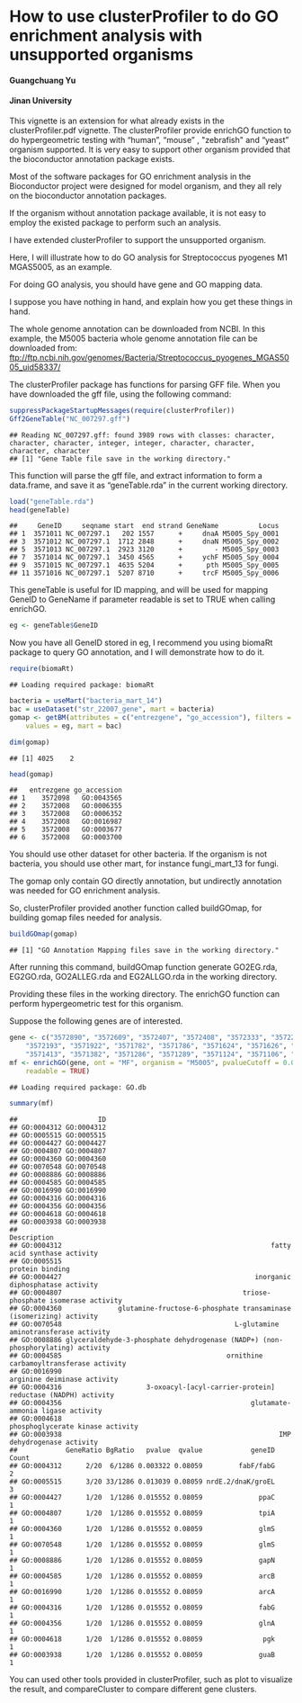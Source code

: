 How to use clusterProfiler to do GO enrichment analysis with unsupported organisms
==================================
#### Guangchuang Yu
#### Jinan University


This vignette is an extension for what already exists in the clusterProfiler.pdf vignette.  The clusterProfiler provide enrichGO function to do hypergeometric testing with “human”, “mouse” , "zebrafish" and “yeast” organism supported. It is very easy to support other organism provided that the bioconductor annotation package exists.  


Most of the software packages for GO enrichment analysis in the Bioconductor project were designed for model organism, and they all rely on the bioconductor annotation packages.

If the organism without annotation package available, it is not easy to employ the existed package to perform such an analysis.

I have extended clusterProfiler to support the unsupported organism. 

Here, I will illustrate how to do GO analysis for Streptococcus pyogenes M1 MGAS5005, as an example.

For doing GO analysis, you should have gene and GO mapping data.

I suppose you have nothing in hand, and explain how you get these things in hand.

The whole genome annotation can be downloaded from NCBI. In this example, the M5005 bacteria whole genome annotation file can be downloaded from: ftp://ftp.ncbi.nih.gov/genomes/Bacteria/Streptococcus_pyogenes_MGAS5005_uid58337/

The clusterProfiler package has functions for parsing GFF file. When you have downloaded the gff file, using the following command:


```r
suppressPackageStartupMessages(require(clusterProfiler))
Gff2GeneTable("NC_007297.gff")
```

```
## Reading NC_007297.gff: found 3989 rows with classes: character, character, character, integer, integer, character, character, character, character 
## [1] "Gene Table file save in the working directory."
```


This function will parse the gff file, and extract information to form a data.frame, and save it as “geneTable.rda” in the current working directory.


```r
load("geneTable.rda")
head(geneTable)
```

```
##     GeneID     seqname start  end strand GeneName          Locus
## 1  3571011 NC_007297.1   202 1557      +     dnaA M5005_Spy_0001
## 3  3571012 NC_007297.1  1712 2848      +     dnaN M5005_Spy_0002
## 5  3571013 NC_007297.1  2923 3120      +        - M5005_Spy_0003
## 7  3571014 NC_007297.1  3450 4565      +     ychF M5005_Spy_0004
## 9  3571015 NC_007297.1  4635 5204      +      pth M5005_Spy_0005
## 11 3571016 NC_007297.1  5207 8710      +     trcF M5005_Spy_0006
```


This geneTable is useful for ID mapping, and will be used for mapping GeneID to GeneName if parameter readable is set to TRUE when calling enrichGO.


```r
eg <- geneTable$GeneID
```


Now you have all GeneID stored in eg, I recommend you using biomaRt package to query GO annotation, and I will demonstrate how to do it.


```r
require(biomaRt)
```

```
## Loading required package: biomaRt
```

```r
bacteria = useMart("bacteria_mart_14")
bac = useDataset("str_22007_gene", mart = bacteria)
gomap <- getBM(attributes = c("entrezgene", "go_accession"), filters = "entrezgene", 
    values = eg, mart = bac)

dim(gomap)
```

```
## [1] 4025    2
```

```r
head(gomap)
```

```
##   entrezgene go_accession
## 1    3572098   GO:0043565
## 2    3572008   GO:0006355
## 3    3572008   GO:0006352
## 4    3572008   GO:0016987
## 5    3572008   GO:0003677
## 6    3572008   GO:0003700
```


You should use other dataset for other bacteria. If the organism is not bacteria, you should use other mart, for instance fungi_mart_13 for fungi.


The gomap only contain GO directly annotation, but undirectly annotation was needed for GO enrichment analysis.

So, clusterProfiler provided another function called buildGOmap, for building gomap files needed for analysis.


```r
buildGOmap(gomap)
```

```
## [1] "GO Annotation Mapping files save in the working directory."
```


After running this command, buildGOmap function generate GO2EG.rda, EG2GO.rda, GO2ALLEG.rda and EG2ALLGO.rda in the working directory.

Providing these files in the working directory. The enrichGO function can perform hypergeometric test for this organism.

Suppose the following genes are of interested.


```r
gene <- c("3572890", "3572609", "3572407", "3572408", "3572333", "3572206", 
    "3572193", "3571922", "3571782", "3571786", "3571624", "3571626", "3571412", 
    "3571413", "3571382", "3571286", "3571289", "3571124", "3571106", "3571029")
mf <- enrichGO(gene, ont = "MF", organism = "M5005", pvalueCutoff = 0.05, qvalueCutoff = 0.1, 
    readable = TRUE)
```

```
## Loading required package: GO.db
```

```r
summary(mf)
```

```
##                    ID
## GO:0004312 GO:0004312
## GO:0005515 GO:0005515
## GO:0004427 GO:0004427
## GO:0004807 GO:0004807
## GO:0004360 GO:0004360
## GO:0070548 GO:0070548
## GO:0008886 GO:0008886
## GO:0004585 GO:0004585
## GO:0016990 GO:0016990
## GO:0004316 GO:0004316
## GO:0004356 GO:0004356
## GO:0004618 GO:0004618
## GO:0003938 GO:0003938
##                                                                                Description
## GO:0004312                                                    fatty acid synthase activity
## GO:0005515                                                                 protein binding
## GO:0004427                                                inorganic diphosphatase activity
## GO:0004807                                             triose-phosphate isomerase activity
## GO:0004360              glutamine-fructose-6-phosphate transaminase (isomerizing) activity
## GO:0070548                                           L-glutamine aminotransferase activity
## GO:0008886 glyceraldehyde-3-phosphate dehydrogenase (NADP+) (non-phosphorylating) activity
## GO:0004585                                         ornithine carbamoyltransferase activity
## GO:0016990                                                     arginine deiminase activity
## GO:0004316                     3-oxoacyl-[acyl-carrier-protein] reductase (NADPH) activity
## GO:0004356                                               glutamate-ammonia ligase activity
## GO:0004618                                                phosphoglycerate kinase activity
## GO:0003938                                                      IMP dehydrogenase activity
##            GeneRatio BgRatio   pvalue  qvalue            geneID Count
## GO:0004312      2/20  6/1286 0.003322 0.08059         fabF/fabG     2
## GO:0005515      3/20 33/1286 0.013039 0.08059 nrdE.2/dnaK/groEL     3
## GO:0004427      1/20  1/1286 0.015552 0.08059              ppaC     1
## GO:0004807      1/20  1/1286 0.015552 0.08059              tpiA     1
## GO:0004360      1/20  1/1286 0.015552 0.08059              glmS     1
## GO:0070548      1/20  1/1286 0.015552 0.08059              glmS     1
## GO:0008886      1/20  1/1286 0.015552 0.08059              gapN     1
## GO:0004585      1/20  1/1286 0.015552 0.08059              arcB     1
## GO:0016990      1/20  1/1286 0.015552 0.08059              arcA     1
## GO:0004316      1/20  1/1286 0.015552 0.08059              fabG     1
## GO:0004356      1/20  1/1286 0.015552 0.08059              glnA     1
## GO:0004618      1/20  1/1286 0.015552 0.08059               pgk     1
## GO:0003938      1/20  1/1286 0.015552 0.08059              guaB     1
```


You can used other tools provided in clusterProfiler, such as plot to visualize the result, and compareCluster to compare different gene clusters.
